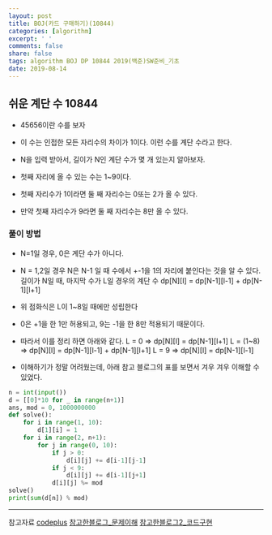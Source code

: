 ```yaml
---
layout: post
title: BOJ(카드 구매하기)(10844)
categories: [algorithm]
excerpt: ' '
comments: false
share: false
tags: algorithm BOJ DP 10844 2019(백준)SW준비_기초
date: 2019-08-14
---
```


## 쉬운 계단 수 10844

- 45656이란 수를 보자
- 이 수는 인접한 모든 자리수의 차이가 1이다. 이런 수를 계단 수라고 한다.

- N을 입력 받아서, 길이가 N인 계단 수가 몇 개 있는지 알아보자.
- 첫째 자리에 올 수 있는 수는 1~9이다.
- 첫째 자리수가 1이라면 둘 째 자리수는 0또는 2가 올 수 있다.
- 만약 첫째 자리수가 9라면 둘 째 자리수는 8만 올 수 있다.

### 풀이 방법

- N=1일 경우, 0은 계단 수가 아니다.
- N = 1,2일 경우 N은 N-1 일 때 수에서 +-1을 1의 자리에 붙인다는 것을 알 수 있다.
  길이가 N일 때, 마지막 수가 L일 경우의 계단 수
  dp[N][l] = dp[N-1][l-1] + dp[N-1][l+1]
- 위 점화식은 L이 1~8일 때에만 성립한다
- 0은 +1을 한 1만 허용되고, 9는 -1을 한 8만 적용되기 때문이다.

- 따라서 이를 정리 하면 아래와 같다.
  L = 0 => dp[N][l] = dp[N-1][l+1]
  L = (1~8) => dp[N][l] = dp[N-1][l-1] + dp[N-1][l+1]
  L = 9 => dp[N][l] = dp[N-1][l-1]

- 이해하기가 정말 어려웠는데, 아래 참고 블로그의 표를 보면서 겨우 겨우 이해할 수 있었다.

```python
n = int(input())
d = [[0]*10 for _ in range(n+1)]
ans, mod = 0, 1000000000
def solve():
    for i in range(1, 10):
        d[1][i] = 1
    for i in range(2, n+1):
        for j in range(0, 10):
            if j > 0:
                d[i][j] += d[i-1][j-1]
            if j < 9:
                d[i][j] += d[i-1][j+1]
            d[i][j] %= mod
solve()
print(sum(d[n]) % mod)
```

---

참고자료
[codeplus](https://code.plus/course/32)
[참고한블로그\_문제이해](https://www.crocus.co.kr/427)
[참고한블로그2\_코드구현](https://rebas.kr/829)
